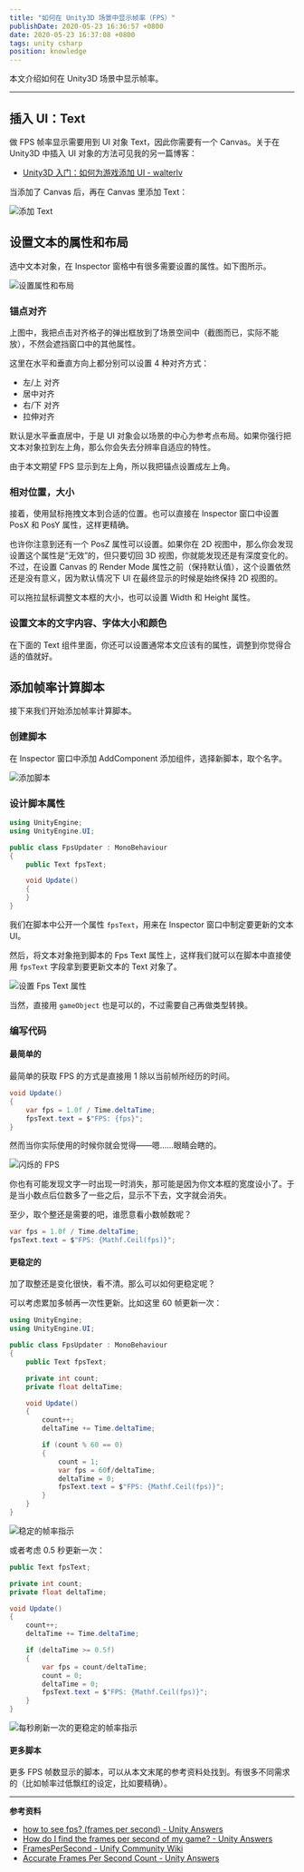```yaml
---
title: "如何在 Unity3D 场景中显示帧率（FPS）"
publishDate: 2020-05-23 16:36:57 +0800
date: 2020-05-23 16:37:08 +0800
tags: unity csharp
position: knowledge
---
```


本文介绍如何在 Unity3D 场景中显示帧率。

---

<div id="toc"></div>

## 插入 UI：Text

做 FPS 帧率显示需要用到 UI 对象 Text，因此你需要有一个 Canvas。关于在 Unity3D 中插入 UI 对象的方法可见我的另一篇博客：

- [Unity3D 入门：如何为游戏添加 UI - walterlv](/post/unity-starter-add-game-ui)

当添加了 Canvas 后，再在 Canvas 里添加 Text：

![添加 Text](/static/posts/2020-05-23-15-16-44.png)

## 设置文本的属性和布局

选中文本对象，在 Inspector 窗格中有很多需要设置的属性。如下图所示。

![设置属性和布局](/static/posts/2020-05-23-15-26-54.png)

### 锚点对齐

上图中，我把点击对齐格子的弹出框放到了场景空间中（截图而已，实际不能放），不然会遮挡窗口中的其他属性。

这里在水平和垂直方向上都分别可以设置 4 种对齐方式：

- 左/上 对齐
- 居中对齐
- 右/下 对齐
- 拉伸对齐

默认是水平垂直居中，于是 UI 对象会以场景的中心为参考点布局。如果你强行把文本对象拉到左上角，那么你会失去分辨率自适应的特性。

由于本文期望 FPS 显示到左上角，所以我把锚点设置成左上角。

### 相对位置，大小

接着，使用鼠标拖拽文本到合适的位置。也可以直接在 Inspector 窗口中设置 PosX 和 PosY 属性，这样更精确。

也许你注意到还有一个 PosZ 属性可以设置。如果你在 2D 视图中，那么你会发现设置这个属性是“无效”的，但只要切回 3D 视图，你就能发现还是有深度变化的。不过，在设置 Canvas 的 Render Mode 属性之前（保持默认值），这个设置依然还是没有意义，因为默认情况下 UI 在最终显示的时候是始终保持 2D 视图的。

可以拖拉鼠标调整文本框的大小，也可以设置 Width 和 Height 属性。

### 设置文本的文字内容、字体大小和颜色

在下面的 Text 组件里面，你还可以设置通常本文应该有的属性，调整到你觉得合适的值就好。

## 添加帧率计算脚本

接下来我们开始添加帧率计算脚本。

### 创建脚本

在 Inspector 窗口中添加 AddComponent 添加组件，选择新脚本，取个名字。

![添加脚本](/static/posts/2020-05-23-15-39-55.png)

### 设计脚本属性

```csharp
using UnityEngine;
using UnityEngine.UI;

public class FpsUpdater : MonoBehaviour
{
    public Text fpsText;

    void Update()
    {
    }
}
```

我们在脚本中公开一个属性 `fpsText`，用来在 Inspector 窗口中制定要更新的文本 UI。

然后，将文本对象拖到脚本的 Fps Text 属性上，这样我们就可以在脚本中直接使用 `fpsText` 字段拿到要更新文本的 Text 对象了。

![设置 Fps Text 属性](/static/posts/2020-05-23-15-45-46.png)

当然，直接用 `gameObject` 也是可以的，不过需要自己再做类型转换。

### 编写代码

#### 最简单的

最简单的获取 FPS 的方式是直接用 1 除以当前帧所经历的时间。

```csharp
void Update()
{
    var fps = 1.0f / Time.deltaTime;
    fpsText.text = $"FPS: {fps}";
}
```

然而当你实际使用的时候你就会觉得——嗯……眼睛会瞎的。

![闪烁的 FPS](/static/posts/2020-05-23-flash-float-fps.gif)

你也有可能发现文字一时出现一时消失，那可能是因为你文本框的宽度设小了。于是当小数点后位数多了一些之后，显示不下去，文字就会消失。

至少，取个整还是需要的吧，谁愿意看小数帧数呢？

```csharp
var fps = 1.0f / Time.deltaTime;
fpsText.text = $"FPS: {Mathf.Ceil(fps)}";
```

#### 更稳定的

加了取整还是变化很快，看不清。那么可以如何更稳定呢？

可以考虑累加多帧再一次性更新。比如这里 60 帧更新一次：

```csharp
using UnityEngine;
using UnityEngine.UI;

public class FpsUpdater : MonoBehaviour
{
    public Text fpsText;

    private int count;
    private float deltaTime;

    void Update()
    {
        count++;
        deltaTime += Time.deltaTime;

        if (count % 60 == 0)
        {
            count = 1;
            var fps = 60f/deltaTime;
            deltaTime = 0;
            fpsText.text = $"FPS: {Mathf.Ceil(fps)}";
        }
    }
}
```

![稳定的帧率指示](/static/posts/2020-05-23-steady-fps.gif)

或者考虑 0.5 秒更新一次：

```csharp
public Text fpsText;

private int count;
private float deltaTime;

void Update()
{
    count++;
    deltaTime += Time.deltaTime;

    if (deltaTime >= 0.5f)
    {
        var fps = count/deltaTime;
        count = 0;
        deltaTime = 0;
        fpsText.text = $"FPS: {Mathf.Ceil(fps)}";
    }
}
```

![每秒刷新一次的更稳定的帧率指示](/static/posts/2020-05-23-steady-fps-in-seconds.gif)

#### 更多脚本

更多 FPS 帧数显示的脚本，可以从本文末尾的参考资料处找到。有很多不同需求的（比如帧率过低飘红的设定，比如要精确）。

---

**参考资料**

- [how to see fps? (frames per second) - Unity Answers](https://answers.unity.com/questions/1189486/how-to-see-fps-frames-per-second.html)
- [How do I find the frames per second of my game? - Unity Answers](https://answers.unity.com/questions/46745/how-do-i-find-the-frames-per-second-of-my-game.html)
- [FramesPerSecond - Unify Community Wiki](http://wiki.unity3d.com/index.php?title=FramesPerSecond)
- [Accurate Frames Per Second Count - Unity Answers](https://answers.unity.com/questions/64331/accurate-frames-per-second-count.html)
